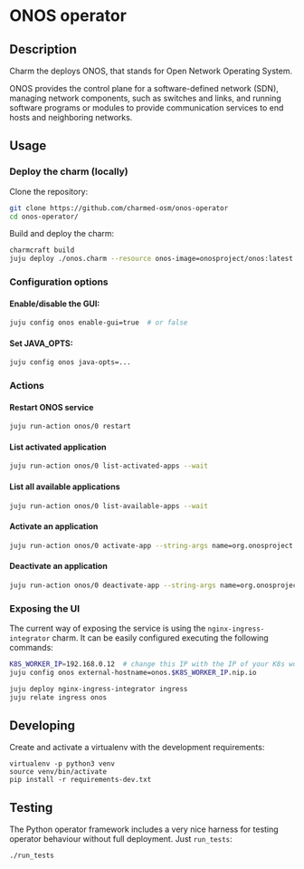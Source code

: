 # ONOS operator

## Description

Charm the deploys ONOS, that stands for Open Network Operating System.

ONOS provides the control plane for a software-defined network (SDN), managing network components, such as switches and links, and running software programs or modules to provide communication services to end hosts and neighboring networks.

## Usage

### Deploy the charm (locally)

Clone the repository:

```bash
git clone https://github.com/charmed-osm/onos-operator
cd onos-operator/
```

Build and deploy the charm:

```bash
charmcraft build
juju deploy ./onos.charm --resource onos-image=onosproject/onos:latest
```

### Configuration options

#### Enable/disable the GUI:

```bash
juju config onos enable-gui=true  # or false
```

#### Set JAVA_OPTS:

```bash
juju config onos java-opts=...
```

### Actions

#### Restart ONOS service

```bash
juju run-action onos/0 restart
```

#### List activated application

```bash
juju run-action onos/0 list-activated-apps --wait
```

#### List all available applications

```bash
juju run-action onos/0 list-available-apps --wait
```

#### Activate an application

```bash
juju run-action onos/0 activate-app --string-args name=org.onosproject.acl --wait
```

#### Deactivate an application

```bash
juju run-action onos/0 deactivate-app --string-args name=org.onosproject.acl --wait
```

### Exposing the UI

The current way of exposing the service is using the `nginx-ingress-integrator` charm. It can be easily configured executing the following commands:

```bash
K8S_WORKER_IP=192.168.0.12  # change this IP with the IP of your K8s worker
juju config onos external-hostname=onos.$K8S_WORKER_IP.nip.io

juju deploy nginx-ingress-integrator ingress
juju relate ingress onos
```

## Developing

Create and activate a virtualenv with the development requirements:

    virtualenv -p python3 venv
    source venv/bin/activate
    pip install -r requirements-dev.txt

## Testing

The Python operator framework includes a very nice harness for testing
operator behaviour without full deployment. Just `run_tests`:

    ./run_tests
